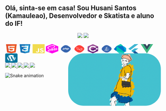 ## Olá, sinta-se em casa! Sou Husani Santos (Kamauleao), Desenvolvedor e Skatista e aluno do IF!

<div align="center">
  <img height="180em" src="https://github-readme-stats.vercel.app/api?username=husanisantos&show_icons=true&theme=dracula&include_all_commits=true&count_private=true"/>
  <img height="180em" src="https://github-readme-stats.vercel.app/api/top-langs/?username=husanisantos&layout=compact&langs_count=7&theme=dracula"/>
</div>

<div style="display: inline_block">
  <br>
  <img align="center" alt="Husani-HTML" height="30" width="40" src="https://raw.githubusercontent.com/devicons/devicon/master/icons/html5/html5-original.svg">
  <img align="center" alt="Husani-CSS" height="30" width="40" src="https://raw.githubusercontent.com/devicons/devicon/master/icons/css3/css3-original.svg">
  <img align="center" alt="Husani-Js" height="30" width="40" src="https://raw.githubusercontent.com/devicons/devicon/master/icons/javascript/javascript-plain.svg">
  <img align="center" alt="Husani-Sass" height="30" width="40" src="https://raw.githubusercontent.com/husanisantos/husanisantos/main/svg/sass-colored.svg">
  <img align="center" alt="Husani-php" height="30" width="40" src="https://raw.githubusercontent.com/husanisantos/husanisantos/main/svg/php-colored.svg">
  <img align="center" alt="Husani-laravel" height="30" width="40" src="https://raw.githubusercontent.com/husanisantos/husanisantos/main/svg/laravel-colored.svg">
  <img align="center" alt="Husani-Csharp" height="30" width="40" src="https://raw.githubusercontent.com/devicons/devicon/master/icons/csharp/csharp-original.svg">
  <img align="center" alt="Husani-Java" height="30" width="40" src="https://raw.githubusercontent.com/husanisantos/husanisantos/main/svg/java-colored.svg">
  <img align="center" alt="Husani-dart" height="30" width="40" src="https://raw.githubusercontent.com/devicons/devicon/master/icons/dart/dart-original.svg">
  <img align="center" alt="Husani-flutter" height="30" width="40" src="https://raw.githubusercontent.com/devicons/devicon/master/icons/flutter/flutter-original.svg">
  <img align="center" alt="Husani-vue" height="30" width="40" src="https://raw.githubusercontent.com/husanisantos/husanisantos/main/svg/vue-colored.svg">
  <img align="center" alt="Husani-wordpress" height="30" width="40" src="https://raw.githubusercontent.com/husanisantos/husanisantos/main/svg/wordpress-colored.svg">
  <img align="right" alt="Husani-pic" width="300" style="border-radius:50px;" src="https://raw.githubusercontent.com/husanisantos/husanisantos/main/img/dance.gif">
</div>
 
<div> 
  <a href="https://criativi.me" target="_blank">
    <img src="https://img.shields.io/badge/website-000000?style=for-the-badge&logo=About.me&logoColor=white" target="_blank">
  </a>
  <a href="https://instagram.com/husanisantos" target="_blank">
    <img src="https://img.shields.io/badge/-Instagram-%23E4405F?style=for-the-badge&logo=instagram&logoColor=white" target="_blank">
  </a>
 	<a href="https://facebook.com/husanisantos" target="_blank">
  <img src="https://img.shields.io/badge/Twitch-9146FF?style=for-the-badge&logo=twitch&logoColor=white" target="_blank">
  </a>
 <a href="https://www.behance.net/husanisantos" target="_blank">
 <img src="https://img.shields.io/badge/Discord-7289DA?style=for-the-badge&logo=discord&logoColor=white" target="_blank">
 </a> 
  <a href = "mailto:husanisoantos@gmail.com">
  <img src="https://img.shields.io/badge/-Gmail-%23333?style=for-the-badge&logo=gmail&logoColor=white" target="_blank">
  </a>
 
  ![Snake animation](https://github.com/husanisantos/husanisantos/blob/output/github-contribution-grid-snake.svg)
 
</div>

